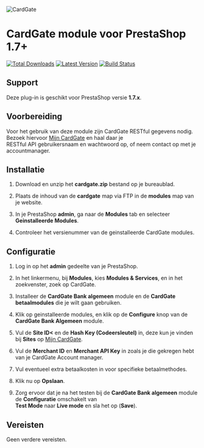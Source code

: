 ![CardGate](https://cdn.curopayments.net/thumb/200/logos/cardgate.png)

# CardGate module voor PrestaShop 1.7+

[![Total Downloads](https://img.shields.io/packagist/dt/cardgate/prestashop17.svg)](https://packagist.org/packages/cardgate/prestashop17)
[![Latest Version](https://img.shields.io/packagist/v/cardgate/prestashop17.svg)](https://github.com/cardgate/prestashop17/releases)
[![Build Status](https://travis-ci.org/cardgate/prestashop17.svg?branch=master)](https://travis-ci.org/cardgate/prestashop17)

## Support

Deze plug-in is geschikt voor PrestaShop versie **1.7.x**.

## Voorbereiding

Voor het gebruik van deze module zijn CardGate RESTful gegevens nodig.  
Bezoek hiervoor [Mijn CardGate](https://my.cardgate.com/) en haal daar je  
RESTful API gebruikersnaam en wachtwoord op, of neem contact op met je accountmanager.  

## Installatie

1. Download en unzip het **cardgate.zip** bestand op je bureaublad.

2. Plaats de inhoud van de **cardgate** map via FTP in de **modules** map van je website.

3. In je PrestaShop **admin**, ga naar de **Modules** tab en selecteer **Geinstalleerde Modules**.

4. Controleer het versienummer van de geinstalleerde CardGate modules.

## Configuratie

1. Log in op het <b>admin</b> gedeelte van je PrestaShop.  

2. In het linkermenu, bij **Modules**, kies **Modules & Services**, en in het zoekvenster, zoek op CardGate.

3. Installeer de **CardGate Bank algemeen** module en de **CardGate betaalmodules** die je wilt gaan gebruiken.

4. Klik op geinstalleerde modules, en klik op de **Configure** knop van de **CardGate Bank Algemeen** module.

5. Vul de **Site ID<** en de **Hash Key (Codeersleutel)** in, deze kun je vinden bij **Sites** op [Mijn CardGate](https://my.cardgate.com/).

6. Vul de **Merchant ID** en **Merchant API Key** in zoals je die gekregen hebt van je CardGate Account manager.

5. Vul eventueel extra betaalkosten in voor specifieke betaalmethodes.

6. Klik nu op **Opslaan**.

7. Zorg ervoor dat je na het testen bij de **CardGate Bank algemeen** module de **Configuratie** omschakelt van  
   **Test Mode** naar **Live mode** en sla het op (**Save**).

## Vereisten

Geen verdere vereisten.
